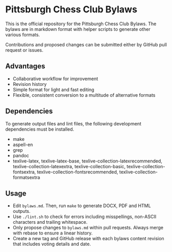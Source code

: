 Pittsburgh Chess Club Bylaws
============================

This is the official repository for the Pittsburgh Chess Club Bylaws. The bylaws are in markdown format with helper scripts to generate other various formats.

Contributions and proposed changes can be submitted either by GitHub pull request or issues.

Advantages
----------

- Collaborative workflow for improvement
- Revision history
- Simple format for light and fast editing
- Flexible, consistent conversion to a multitude of alternative formats

Dependencies
------------

To generate output files and lint files, the following development dependencies must be installed.

- make
- aspell-en
- grep
- pandoc
- texlive-latex, texlive-latex-base, texlive-collection-latexrecommended, texlive-collection-latexextra, texlive-collection-basic, texlive-collection-fontsextra, texlive-collection-fontsrecommended, texlive-collection-formatsextra

Usage
-----

- Edit `bylaws.md`. Then, run `make` to generate DOCX, PDF and HTML outputs.
- Use `./lint.sh` to check for errors including misspellings, non-ASCII characters and trailing whitespace.
- Only propose changes to `bylaws.md` within pull requests. Always merge with rebase to ensure a linear history.
- Create a new tag and GitHub release with each bylaws content revision that includes voting details and date.
